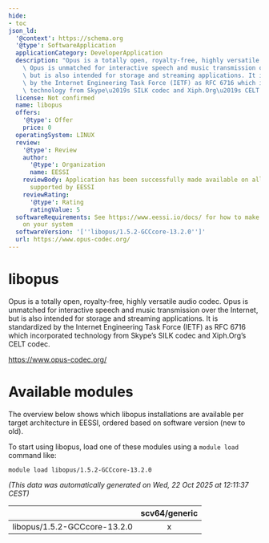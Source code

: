 ```yaml
---
hide:
- toc
json_ld:
  '@context': https://schema.org
  '@type': SoftwareApplication
  applicationCategory: DeveloperApplication
  description: "Opus is a totally open, royalty-free, highly versatile audio codec.\
    \ Opus is unmatched for interactive speech and music transmission over the Internet,\
    \ but is also intended for storage and streaming applications. It is standardized\
    \ by the Internet Engineering Task Force (IETF) as RFC 6716 which incorporated\
    \ technology from Skype\u2019s SILK codec and Xiph.Org\u2019s CELT codec."
  license: Not confirmed
  name: libopus
  offers:
    '@type': Offer
    price: 0
  operatingSystem: LINUX
  review:
    '@type': Review
    author:
      '@type': Organization
      name: EESSI
    reviewBody: Application has been successfully made available on all architectures
      supported by EESSI
    reviewRating:
      '@type': Rating
      ratingValue: 5
  softwareRequirements: See https://www.eessi.io/docs/ for how to make EESSI available
    on your system
  softwareVersion: '[''libopus/1.5.2-GCCcore-13.2.0'']'
  url: https://www.opus-codec.org/
---
```


libopus
=======


Opus is a totally open, royalty-free, highly versatile audio codec. Opus is unmatched for interactive speech and music transmission over the Internet, but is also intended for storage and streaming applications. It is standardized by the Internet Engineering Task Force (IETF) as RFC 6716 which incorporated technology from Skype’s SILK codec and Xiph.Org’s CELT codec.

https://www.opus-codec.org/
# Available modules


The overview below shows which libopus installations are available per target architecture in EESSI, ordered based on software version (new to old).

To start using libopus, load one of these modules using a `module load` command like:

```shell
module load libopus/1.5.2-GCCcore-13.2.0
```

*(This data was automatically generated on Wed, 22 Oct 2025 at 12:11:37 CEST)*

| |scv64/generic|
| :---: | :---: |
|libopus/1.5.2-GCCcore-13.2.0|x|
